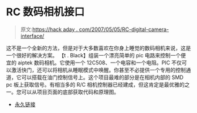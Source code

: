 # RC 数码相机接口

> 原文:[https://hack aday . com/2007/05/05/RC-digital-camera-interface/](https://hackaday.com/2007/05/05/rc-digital-camera-interface/)

这不是一个全新的方法，但是对于大多数喜欢在你身上睡觉的数码相机来说，这是一个很好的解决方案。
【t . Black】组装一个漂亮简单的 pic 电路来控制一个便宜的 aiptek 数码相机。它使用一个 12C508、一个电容和一个电阻。PIC 不仅可以激活快门，还可以将相机从睡眠模式中唤醒。你甚至不必提供一个专用的控制通道，它可以搭载在油门控制信号上。这个项目最难的部分是在相机内部的 SMD pc 板上获取信号。有相当多的 R/C 相机控制器已经建成，但这肯定是最优雅的之一。您可以从项目页面的底部获取代码和原理图。

*   [永久链接](http://www.rc-cam.com/camman.htm)